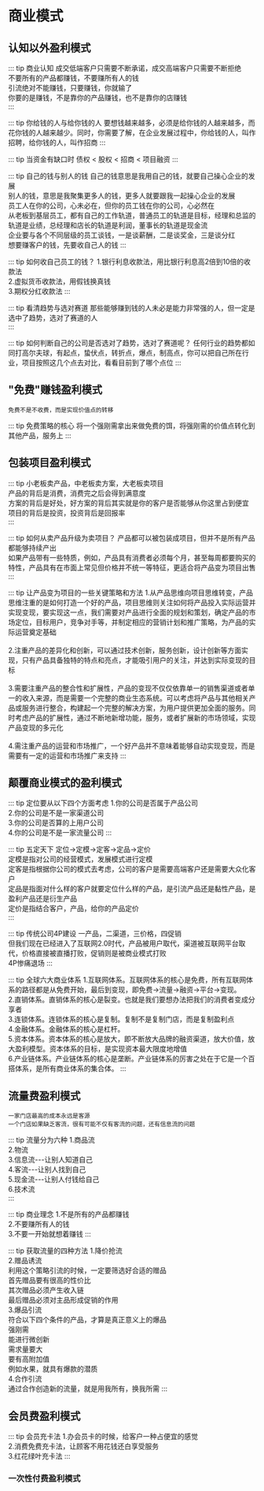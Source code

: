 # 商业模式

## 认知以外盈利模式

::: tip 商业认知
成交低端客户只需要不断承诺，成交高端客户只需要不断拒绝<br/>
不要所有的产品都赚钱，不要赚所有人的钱<br/>
引流绝对不能赚钱，只要赚钱，你就输了<br/>
你要的是赚钱，不是靠你的产品赚钱，也不是靠你的店赚钱<br/>
:::

::: tip 你给钱的人与给你钱的人
要想钱越来越多，必须是给你钱的人越来越多，而花你钱的人越来越少。同时，你需要了解，在企业发展过程中，你给钱的人，叫作招聘，给你钱的人，叫作招商
:::

::: tip 当资金有缺口时 
债权 < 股权 < 招商 < 项目融资
:::

::: tip 自己的钱与别人的钱
自己的钱意思是我用自己的钱，就要自己操心企业的发展<br/>
别人的钱，意思是我聚集更多人的钱，更多人就要跟我一起操心企业的发展<br/>
员工人在你的公司，心未必在，但你的员工钱在你的公司，心必然在<br/>
从老板到基层员工，都有自己的工作轨道，普通员工的轨道是目标，经理和总监的轨道是业绩，总经理和店长的轨道是利润，董事长的轨道是现金流<br/>
企业要与各个不同层级的员工谈钱，一是谈薪酬，二是谈奖金，三是谈分红<br/>
想要赚客户的钱，先要收自己人的钱
:::

::: tip 如何收自己员工的钱？
1.银行利息收款法，用比银行利息高2倍到10倍的收款法<br/>
2.虚拟货币收款法，用假钱换真钱<br/>
3.期权分红收款法
:::


::: tip 看清趋势与选对赛道
那些能够赚到钱的人未必是能力非常强的人，但一定是选中了趋势，选对了赛道的人<br/>
:::

::: tip 如何判断自己的公司是否选对了趋势，选对了赛道呢？ 
任何行业的趋势都如同打高尔夫球，有起点，蛰伏点，转折点，爆点，制高点，你可以把自己所在行业，项目按照这几个点去对比，看看目前到了哪个点位
:::

## "免费"赚钱盈利模式

`免费不是不收费，而是实现价值点的转移`

::: tip 免费策略的核心
将一个强刚需拿出来做免费的饵，将强刚需的价值点转化到其他产品，服务上
:::


## 包装项目盈利模式

::: tip
小老板卖产品，中老板卖方案，大老板卖项目<br/>
产品的背后是消费，消费完之后会得到满意度<br/>
方案的背后是好处，好方案的背后其实就是你的客户是否能够从你这里占到便宜<br/>
项目的背后是投资，投资背后是回报率<br/>
:::

::: tip 如何从卖产品升级为卖项目？
产品都可以被包装成项目，但并不是所有产品都能够持续产出<br/>
如果产品带有一些特质，例如，产品具有消费者必须每个月，甚至每周都要购买的特性，产品具有在市面上常见但价格并不统一等特征，更适合将产品变为项目出售
:::

::: tip 让产品变为项目的一些关键策略和方法
1.从产品思维向项目思维转变，产品思维注重的是如何打造一个好的产品，项目思维则关注如何将产品投入实际运营并实现变现，要实现这一点，我们需要对产品进行全面的规划和策划，确定产品的市场定位，目标用户，竞争对手等，并制定相应的营销计划和推广策略，为产品的实际运营奠定基础<br/>
<br/>
2.注重产品的差异化和创新，可以通过技术创新，服务创新，设计创新等方面实现，只有产品具备独特的特点和亮点，才能吸引用户的关注，并达到实际变现的目标<br/>
<br/>
3.需要注重产品的整合性和扩展性，产品的变现不仅仅依靠单一的销售渠道或者单一的收入来源，而是需要一个完整的商业生态系统。可以考虑将产品与其他相关产品或服务进行整合，构建起一个完整的解决方案，为用户提供更加全面的服务。同时考虑产品的扩展性，通过不断地新增功能，服务，或者扩展新的市场领域，实现产品变现的多元化<br/>
<br/>
4.需注重产品的运营和市场推广，一个好产品并不意味着能够自动实现变现，而是需要有一定的运营和市场推广来支持
:::


## 颠覆商业模式的盈利模式

::: tip 定位要从以下四个方面考虑
1.你的公司是否属于产品公司<br/>
2.你的公司是不是一家渠道公司<br/>
3.你的公司是否算的上用户公司<br/>
4.你的公司是不是一家流量公司
:::

::: tip 五定天下
定位->定模->定客->定品->定价<br/>
定模是指对公司的经营模式，发展模式进行定模<br/>
定客是指根据你公司的模式去考虑，公司的客户是需要高端客户还是需要大众化客户<br/>
定品是指面对什么样的客户就要定位什么样的产品，是引流产品还是黏性产品，是盈利产品还是衍生产品<br/>
定价是指结合客户，产品，给你的产品定价<br/>
:::

::: tip 传统公司4P建设
一产品，二渠道，三价格，四促销<br/>
但我们现在已经进入了互联网2.0时代，产品被用户取代，渠道被互联网平台取代，价格直接被直播打败，促销则是被商业模式打败<br/>
4P惨痛退场
:::

::: tip 全球六大商业体系
1.互联网体系。互联网体系的核心是免费，所有互联网体系的路径都是从免费开始，最后到变现，即免费->流量->融资->平台->变现。<br/>
2.直销体系。直销体系的核心是裂变。也就是我们要想办法把我们的消费者变成分享者<br/>
3.连锁体系。连锁体系的核心是复制。复制不是复制门店，而是复制盈利点<br/>
4.金融体系。金融体系的核心是杠杆。<br/>
5.资本体系。资本体系的核心是放大，即不断放大品牌的融资渠道，放大价值，放大盈利模型。资本体系的目标，是实现资本最大限度地增值<br/>
6.产业链体系。产业链体系的核心是垄断。产业链体系的厉害之处在于它是一个百搭体系，是所有商业体系的集合体。
:::


## 流量费盈利模式

`一家门店最高的成本永远是客源`<br/>
`一个门店如果缺乏客流，很有可能不仅有客流的问题，还有信息流的问题`

::: tip 流量分为六种
1.商品流<br/>
2.物流<br/>
3.信息流---让别人知道自己<br/>
4.客流---让别人找到自己<br/>
5.现金流---让别人付钱给自己<br/>
6.技术流<br/>
:::

::: tip 商业理念
1.不是所有的产品都赚钱<br/>
2.不要赚所有人的钱<br/>
3.不要一开始就想着赚钱
:::

::: tip 获取流量的四种方法
1.降价抢流<br/>
2.赠品诱流<br/>
利用这个策略引流的时候，一定要筛选好合适的赠品<br/>
首先赠品要有很高的性价比<br/>
其次赠品必须产生收入链<br/>
最后赠品必须对主品形成促销的作用<br/>
3.爆品引流<br/>
符合以下四个条件的产品，才算是真正意义上的爆品<br/>
强刚需<br/>
能进行微创新<br/>
需求量要大<br/>
要有高附加值<br/>
例如水果，就具有爆款的潜质<br/>
4.合作引流<br/>
通过合作创造新的流量，就是用我所有，换我所需
:::

## 会员费盈利模式

::: tip 会员充卡法
1.办会员卡的时候，给客户一种占便宜的感觉<br/>
2.消费免费充卡法，让顾客不用花钱还白享受服务<br/>
3.红花绿叶充卡法
:::


### 一次性付费盈利模式



